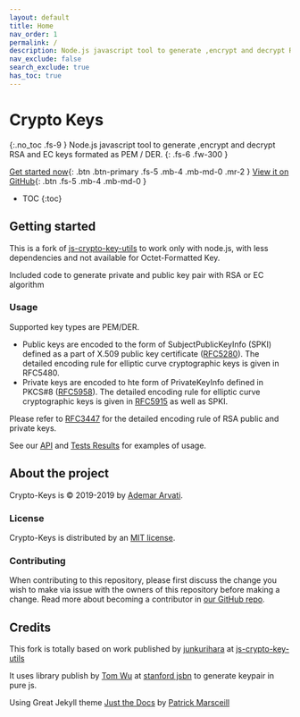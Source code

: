 ```yaml
---
layout: default
title: Home
nav_order: 1
permalink: /
description: Node.js javascript tool to generate ,encrypt and decrypt RSA and EC keys formated as PEM / DER.
nav_exclude: false
search_exclude: true
has_toc: true
---
```


# Crypto Keys
{:.no_toc .fs-9 }
Node.js javascript tool to generate ,encrypt and decrypt RSA and EC keys formated as PEM / DER.
{: .fs-6 .fw-300 }

[Get started now](#getting-started){: .btn .btn-primary .fs-5 .mb-4 .mb-md-0 .mr-2 } [View it on GitHub](https://github.com/arvati/crypto-keys){: .btn .fs-5 .mb-4 .mb-md-0 }

- TOC
{:toc}


## Getting started
This is a fork of [js-crypto-key-utils](https://www.npmjs.com/package/js-crypto-key-utils) to work only with node.js,  with less dependencies and not available for Octet-Formatted Key.    

Included code to generate private and public key pair with RSA or EC algorithm

### Usage
Supported key types are PEM/DER.   
 * Public keys are encoded to the form of SubjectPublicKeyInfo (SPKI) defined as a part of X.509 public key certificate ([RFC5280](https://tools.ietf.org/html/rfc5280)). The detailed encoding rule for elliptic curve cryptographic keys is given in RFC5480. 
 * Private keys are encoded to hte form of PrivateKeyInfo defined in PKCS#8 ([RFC5958](https://tools.ietf.org/html/rfc5958)). The detailed encoding rule for elliptic curve cryptographic keys is given in [RFC5915](https://tools.ietf.org/html/rfc5915)  as well as SPKI. 

Please refer to [RFC3447](https://tools.ietf.org/html/rfc3447)  for the detailed encoding rule of RSA public and private keys.

See our [API](docs) and [Tests Results](tests) for examples of usage.

## About the project

Crypto-Keys is &copy; 2019-2019 by [Ademar Arvati](https://github.com/arvati).

### License

Crypto-Keys  is distributed by an [MIT license](https://github.com/arvati/crypto-keys/tree/master/LICENSE.md).

### Contributing

When contributing to this repository, please first discuss the change you wish to make via issue with the owners of this repository before making a change. Read more about becoming a contributor in [our GitHub repo](https://github.com/arvati/crypto-keys#contributing).

## Credits
This fork is totally based on work published by [junkurihara](https://github.com/junkurihara) at [js-crypto-key-utils](https://github.com/junkurihara/jscu/tree/master/packages/js-crypto-key-utils)

It uses library publish by [Tom Wu](mailto:tjw@cs.Stanford.EDU) at [stanford jsbn](http://www-cs-students.stanford.edu/~tjw/jsbn/) to generate keypair in pure js.

Using Great Jekyll theme [Just the Docs](https://github.com/pmarsceill/just-the-docs) by [Patrick Marsceill](http://patrickmarsceill.com/)



